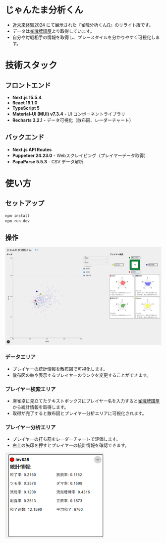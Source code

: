 # じゃんたま分析くん
- [近未来体験2024](https://2024.eeic.jp/exhibition/) にて展示された『雀魂分析くんΩ』のリライト版です。
- データは[雀魂牌譜屋](https://amae-koromo.sapk.ch/)より取得しています。
- 自分や対戦相手の情報を取得し、プレースタイルを分かりやすく可視化します。

# 技術スタック

## フロントエンド
- **Next.js 15.5.4**
- **React 19.1.0**
- **TypeScript 5**
- **Material-UI (MUI) v7.3.4** - UI コンポーネントライブラリ
- **Recharts 3.2.1** - データ可視化（散布図、レーダーチャート）

## バックエンド
- **Next.js API Routes**
- **Puppeteer 24.23.0** - Webスクレイピング（プレイヤーデータ取得）
- **PapaParse 5.5.3** - CSV データ解析

# 使い方

## セットアップ
```bash
npm install
npm run dev
```

## 操作
![画面](public/home.png)

### データエリア
- プレイヤーの統計情報を散布図で可視化します。
- 散布図の軸や表示するプレイヤーのランクを変更することができます。

### プレイヤー検索エリア
- 麻雀卓に見立てたテキストボックスにプレイヤー名を入力すると[雀魂牌譜屋](https://amae-koromo.sapk.ch/) から統計情報を取得します。
- 取得が完了すると散布図とプレイヤー分析エリアに可視化されます。
### プレイヤー分析エリア
- プレイヤーの打ち筋をレーダーチャートで評価します。
- 右上の矢印を押すとプレイヤーの統計情報を確認できます。

![プレイヤー分析](public/playerCard.png)

